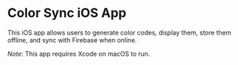 # Color Sync iOS App

This iOS app allows users to generate color codes, display them, store them offline, and sync with Firebase when online.

*Note*: This app requires Xcode on macOS to run.

